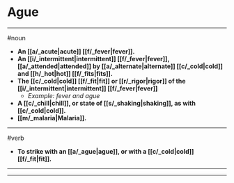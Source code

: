 # Ague
---
#noun
- **An [[a/_acute|acute]] [[f/_fever|fever]].**
- **An [[i/_intermittent|intermittent]] [[f/_fever|fever]], [[a/_attended|attended]] by [[a/_alternate|alternate]] [[c/_cold|cold]] and [[h/_hot|hot]] [[f/_fits|fits]].**
- **The [[c/_cold|cold]] [[f/_fit|fit]] or [[r/_rigor|rigor]] of the [[i/_intermittent|intermittent]] [[f/_fever|fever]]**
	- _Example: fever and ague_
- **A [[c/_chill|chill]], or state of [[s/_shaking|shaking]], as with [[c/_cold|cold]].**
- **[[m/_malaria|Malaria]].**
---
#verb
- **To strike with an [[a/_ague|ague]], or with a [[c/_cold|cold]] [[f/_fit|fit]].**
---
---
